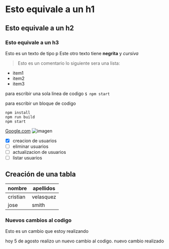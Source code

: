 # Esto equivale a un h1
## Esto equivale a un h2
### Esto equivale a un h3

Esto es un texto de tipo p
Este otro texto tiene **negrita** y *cursiva*
> Esto es un comentario 
lo siguiente sera una lista: 
- item1
- item2
- item3

para escribir una sola linea de codigo 
`$ npm start`

para escribir un bloque de codigo 
```
npm install
npm run build
npm start
```


[Google.com](https://www.google.com)
![imagen](https://www.nationalgeographic.com.es/medio/2023/05/31/un-perro-de-la-raza-labrador-retriever_00000000_d0938095_230531120054_800x800.jpg)
- [x] creacion de usuarios
- [ ] eliminar usuarios 
- [ ] actualizacion de usuarios 
- [ ] listar usuarios
## Creación de una tabla 
|nombre| apellidos|
|-----------|-------|
|cristian|velasquez|
|jose|smith|

### Nuevos cambios al codigo 
Esto es un cambio que estoy realizando 

hoy 5 de agosto realizo un nuevo cambio al codigo. 
nuevo cambio realizado 